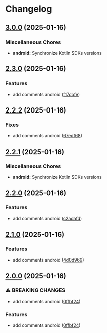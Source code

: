 # Changelog

## [3.0.0](https://github.com/1abhishekpandey/abhishek-kotlin/compare/v2.3.0...v3.0.0) (2025-01-16)

### Miscellaneous Chores

* **android:** Synchronize Kotlin SDKs versions


## [2.3.0](https://github.com/1abhishekpandey/abhishek-kotlin/compare/v2.2.2...v2.3.0) (2025-01-16)

### Features

* add comments android ([f17cbfe](https://github.com/1abhishekpandey/abhishek-kotlin/commit/f17cbfe))


## [2.2.2](https://github.com/1abhishekpandey/abhishek-kotlin/compare/v2.2.1...v2.2.2) (2025-01-16)

### Fixes

* add comments android ([67edf68](https://github.com/1abhishekpandey/abhishek-kotlin/commit/67edf68))


## [2.2.1](https://github.com/1abhishekpandey/abhishek-kotlin/compare/v2.2.0...v2.2.1) (2025-01-16)

### Miscellaneous Chores

* **android:** Synchronize Kotlin SDKs versions


## [2.2.0](https://github.com/1abhishekpandey/abhishek-kotlin/compare/v2.1.0...v2.2.0) (2025-01-16)

### Features

* add comments android ([c2adafd](https://github.com/1abhishekpandey/abhishek-kotlin/commit/c2adafd))


## [2.1.0](https://github.com/1abhishekpandey/abhishek-kotlin/compare/v2.0.0...v2.1.0) (2025-01-16)

### Features

* add comments android ([4d0d969](https://github.com/1abhishekpandey/abhishek-kotlin/commit/4d0d969))


## [2.0.0](https://github.com/1abhishekpandey/abhishek-kotlin/compare/v1.0.0...v2.0.0) (2025-01-16)

### ⚠ BREAKING CHANGES

* add comments android ([0ffbf24](https://github.com/1abhishekpandey/abhishek-kotlin/commit/0ffbf24))

### Features

* add comments android ([0ffbf24](https://github.com/1abhishekpandey/abhishek-kotlin/commit/0ffbf24))

